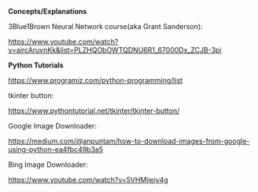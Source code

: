 
**Concepts/Explanations**


3Blue1Brown Neural Network course(aka Grant Sanderson):

https://www.youtube.com/watch?v=aircAruvnKk&list=PLZHQObOWTQDNU6R1_67000Dx_ZCJB-3pi



**Python Tutorials**


https://www.programiz.com/python-programming/list

tkinter button:

https://www.pythontutorial.net/tkinter/tkinter-button/

Google Image Downloader:

https://medium.com/@anpuntam/how-to-download-images-from-google-using-python-ea4fbc49b3a5

Bing Image Downloader:

https://www.youtube.com/watch?v=5VHMjieiy4g
